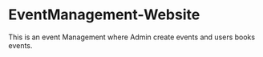 # EventManagement-Website
This is an event Management where Admin create events and users books events. 

